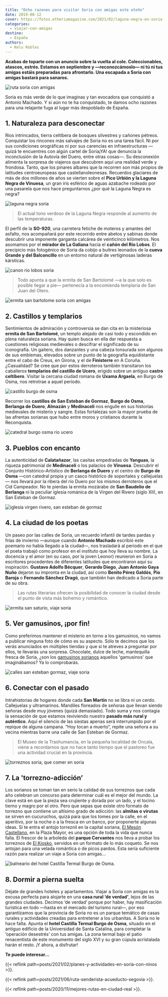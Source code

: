 ```yaml
---
title: "Ocho razones para visitar Soria con amigas este otoño"
date: 2019-08-12
cover: https://fotos.etheriamagazine.com/2021/02/laguna-negra-en-soria.jpg
categories: 
  - viajar-con-amigas
destino: 
  - España
authors: 
  - Kelu Robles
---
```


**Acabas de toparte con un anuncio sobre la vuelta al cole. Coleccionables, atascos, 
estrés. Estamos en septiembre y —reconozcámoslo— ni tú ni tus amigas estáis preparadas 
para afrontarlo. Una escapada a Soria con amigas bastará para sanaros.** 

![ruta soria con amigas](https://fotos.etheriamagazine.com/2019/07/viaje-soria-ruta-amigas.jpg "¿Te imaginabas Soria así de verde? ©KR")

Soria es más verde de lo que imaginas y tan evocadora que conquistó a Antonio Machado. Y 
si aún no te ha conquistado, te damos ocho razones para una relajante fuga al lugar más 
despoblado de España. 

## 1\. Naturaleza para desconectar

Ríos intrincados, tierra celtíbera de bosques silvestres y cañones pétreos. Conquistar 
los rincones más salvajes de Soria no es una tarea fácil. Ni por sus condiciones 
orográficas ni por sus carencias en infraestructuras —quizá te encuentres con algún 
cartel de Soria¡YA! que denuncia la inconclusión de la Autovía del Duero, entre otras 
cosas—. Su desconexión alimenta la sorpresa de viajeros que descubren aquí una realidad 
verde y frondosa. Tanto, que los pinares albares que la recorren son más propios de 
latitudes centroeuropeas que castellanoleonesas. Recuerdos glaciares de más de dos 
millones de años se vierten sobre el **Pico Urbión y la Laguna Negra de Vinuesa**, un 
gran iris esférico de aguas azabache rodeado por una pasarela que nos hace preguntarnos 
¿por qué la Laguna Negra es negra? 

![laguna negra soria](https://fotos.etheriamagazine.com/2019/07/viaje-soria-laguna-negra.jpg "Laguna Negra.")

> El actual tono verdoso de la Laguna Negra responde al aumento de las temperaturas. 

El perfil de la **SO-920**, una carretera fetiche de moteros y amantes del asfalto, nos 
acompañará por este recorrido entre abetos y sabinas donde descubrir una imponente 
garganta calcárea de veinticinco kilómetros. Nos asomamos por el **mirador de La 
Galiana** hacia el **cañón del Río Lobos**. El precipicio más fotogénico de Soria da 
cobijo a buitres leonados de la **cueva Grande y del Balconcillo** en un entorno natural 
de vertiginosas laderas kársticas. 

![canon rio lobos soria](https://fotos.etheriamagazine.com/2019/07/viaje-mujeres-soria-canon-rio-lobos.jpg "El cañón del Río Lobos desde el mirador de la Galiana. ©KR")

> Todo apunta a que la ermita de San Bartolomé —a la que solo es posible llegar a pie— 
> pertenecía a la encomienda templaria de San Juan del Otero. 

![ermita san bartolome soria con amigas](https://fotos.etheriamagazine.com/2019/07/viaje-soria-san-bartolome.jpg "Los misterios de la ermita de San Bartolomé. ©KR")

## 2\. Castillos y templarios

Sentimientos de admiración y controversia se dan cita en la misteriosa **ermita de San 
Bartolomé**, un templo alejado de casi todo y escondido en plena naturaleza soriana. Hay 
quien busca en ella dar respuesta a cuestiones religiosas medievales o descifrar el 
significado de su iconografía. Un gaitero, dos danzantes y una cabeza tonsurada son 
algunos de sus emblemas, elevados sobre un punto de la geografía equidistante entre el 
cabo de Creus, en Girona, y el de **Finisterre** en A Coruña. ¿Casualidad? Se cree que 
por estos derroteros también transitaron los caballeros **templarios del castillo de 
Ucero**, erigido sobre un antiguo **castro celtíbero**. Visitar la cercana ciudad romana 
de **Uxama Argaela**, en Burgo de Osma, nos retrotrae a aquel período. 

![castillo burgo de osma](https://fotos.etheriamagazine.com/2019/07/viaje-mujeres-soria-castillos.jpg "Un gran castillo pilota la parte más alta de Burgo de Osma. ©KR")

Recorrer los **castillos de San Esteban de Gormaz**, **Burgo de Osma**, **Berlanga de 
Duero**, **Almazán** y **Medinaceli** nos engulle en sus historias medievales de 
misterio y sangre. Estas fortalezas son la mayor prueba de las afrentas sorianas que 
hubo entre moros y cristianos durante la Reconquista. 

![catedral burgo osma rio ucero](https://fotos.etheriamagazine.com/2019/07/viaje-mujeres-soria-burgo-osma.jpg "El río Ucero a su paso por la muralla y la catedral de Burgo de Osma. ©KR")

## 3\. Pueblos con encanto

La autenticidad de **Calatañazor**, las casitas empedradas de **Yanguas**, la riqueza 
patrimonial de **Medinaceli** o los palacios de **Vinuesa**. Descubrir el Conjunto 
Histórico-Artístico de **Berlanga de Duero** y el centro de **Burgo de Osma** —con 
catedral propia y un casco histórico de soportales y callejuelas— nos llevará por la 
ribera del río Duero por los mismos derroteros que el Cid Campeador. No te pierdas la 
ermita mozárabe de **San Baudelio de Berlanga** ni la peculiar iglesia románica de la 
Virgen del Rivero (siglo XII), en San Esteban de Gormaz. 

![iglesia virgen rivero, san esteban de gormaz](https://fotos.etheriamagazine.com/2019/07/viaje-mujeres-soria-gormaz.jpg "Iglesia de la Virgen del Rivero (siglo XII), en San Esteban de Gormaz. ©KR")

## 4\. La ciudad de los poetas

Un paseo por las calles de Soria, un recuerdo infantil de tardes pardas y frías de 
invierno —aunque cuando **Antonio Machado** escribió este poemario no había llegado a la 
ciudad—, nos trasladará al periodo en el que el poeta trabajó como profesor en el 
instituto que hoy lleva su nombre. La docencia y el amor (en su caso, por la joven 
Leonor) reunieron en Soria a escritores procedentes de diferentes latitudes que 
encontraron aquí su inspiración. **Gustavo Adolfo Bécquer**, **Gerardo Diego**, **Juan 
Antonio Gaya Nuño** dejaron su impronta en la ciudad, así como **Benito Pérez Galdós**, 
**Pío Baroja** o **Fernando Sánchez Dragó**, que también han dedicado a Soria parte de 
su obra. 

> Las rutas literarias ofrecen la posibilidad de conocer la ciudad desde el punto de vista 
> más bohemio y romántico. 

![ermita san saturio, viaje soria](https://fotos.etheriamagazine.com/2019/07/viaje-mujeres-soria-san-saturio.jpg "“Soria es una ciudad para poetas”, decía Antonio Machado junto a las escalinatas de la ermita de San Saturio.")

## 5\. Ver gamusinos, ¡por fin!

Como preferimos mantener el misterio en torno a los gamusinos, no vamos a publicar 
ninguna foto de cómo es su aspecto. Sólo te decimos que los verás anunciados en 
múltiples tiendas y que si te atreves a preguntar por ellos, te llevarás una sorpresa. 
Chocolate, dulce de leche, mantequilla fresca de Soria, ¿son los [gamusinos 
sorianos](https://productossorianos.es/producto/gamusinos/) aquellos 'gamusinos' que 
imaginábamos? Ya lo comprobarás. 

![calles san esteban gormaz, viaje soria](https://fotos.etheriamagazine.com/2019/07/viaje-soria-bar-barrer.jpg "Algunos rincones de San Esteban de Gormaz. ©KR")

## 6\. Conectar con el pasado

Intrahistorias de hogares donde cada **San Martín** no se libra ni un cerdo. Callejuelas 
y ultramarinos. Mandiles floreados de señoras que llevan siendo señoras desde muy 
jóvenes (quizá demasiado). Todo suma y nos contagia la sensación de que estamos 
reviviendo nuestro **pasado más rural y auténtico**. Aquí el silencio de las siestas 
apenas será interrumpido por el repique de alguna campana. “Hoy tocan a muerto”, repite 
una señora a su vecina mientras barre una calle de San Esteban de Gormaz. 

> El Museo de la Trashumancia, en la pequeña localidad de Oncala, viene a recordarnos que 
> no hace tanto tiempo que el pastoreo fue una actividad crucial en la provincia. 

![torreznos soria, que comer en soria](https://fotos.etheriamagazine.com/2019/07/viaje-soria-comer-torreznos.jpg "Tres estrellas gastronómicas sorianas: virutas, chuletillas de cordero y torreznos. ©KR")

## 7\. La 'torrezno-adicción’

Los sorianos se toman tan en serio la calidad de sus torreznos que cada año celebran un 
concurso para determinar cuál es el mejor del mundo. La clave está en que la pieza sea 
crujiente y dorada por un lado, y el tocino tierno y magro por el otro. Pero que sepas 
que existe otro formato de torrezno que contiene un altísimo grado de adicción: las 
**almitas o virutas** se sirven en cucuruchos, quizá para que los tomes por la calle, en 
el aperitivo, por la noche o a la fresca en un banco, por proponerte algunas ideas. Si 
te entra el antojo torreznil en la capital soriana, [El Mesón 
Castellano](http://www.mesoncastellanosoria.com), en la Plaza Mayor, es una opción de 
toda la vida que nunca falla. El frescor de la arboleda del **parque Cervantes** nos 
lleva a probar los torreznos de [El Kiosko](https://www.elkioscodesoria.com), servidos 
en un formato de lo más coqueto. Se nos antojan para una velada romántica o de picos 
pardos. Esta sería suficiente razón para realizar un viaje a Soria con amigas... 

![balneario del hotel Castilla Termal Burgo de Osma.](https://fotos.etheriamagazine.com/2019/07/viaje-burgo-osma-castilla-termal.jpg "Date un capricho en el balneario del hotel Castilla Termal Burgo de Osma. ©Castillla Termal")

## 8\. Dormir a pierna suelta

Déjate de grandes hoteles y apartamentos. Viajar a Soria con amigas es la excusa 
perfecta para alojarte en una **casa rural ‘de verdad’**, lejos de las grandes ciudades. 
Decimos ‘de verdad’ porque por haber, hay masificación turística en todo —hasta en el 
mercado del turismo rural—, por eso garantizamos que la provincia de Soria no es un 
parque temático de casas rurales y actividades creadas para entretener a los urbanitas. 
A Soria no le hace falta. Apunta el **hotel Castilla Termal Burgo de Osma**, situado en 
el antiguo edificio de la Universidad de Santa Catalina, para completar la ‘operación 
desestrés’ con tus amigas. La zona termal bajo el patio renacentista de este monumento 
del siglo XVI y su gran cúpula acristalada harán el resto. ¡Y ahora, a disfrutar! 

**Te puede interesar...** 

{{< reflink path=posts/2021/02/planes-y-actividades-en-soria-con-ninos >}}. 

{{< reflink path=posts/2021/06/ruta-senderista-acueducto-segovia >}}. 

{{< reflink path=posts/2020/11/mejores-rutas-en-ciudad-real >}}.
